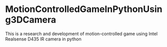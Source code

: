# MotionControlledGameInPythonUsing3DCamera
This is a research and development of motion-controlled game using Intel Realsense D435 IR camera in python
